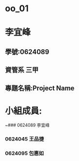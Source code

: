 # oo_01
# 李宜峰
## 學號:0624089
## 資管系 三甲
## 專題名稱:Project Name
# 小組成員:
~### 0624089 李宜峰
### 0624045 王品捷
### 0624095 包惠如
